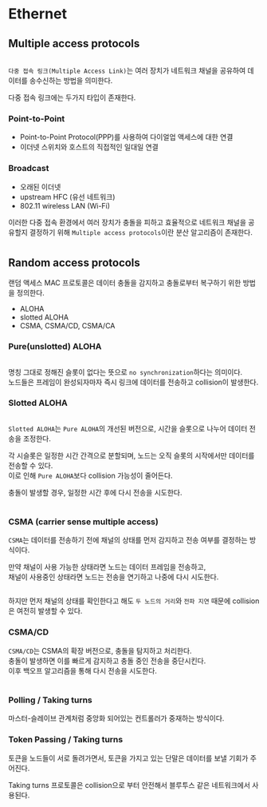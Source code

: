 # Ethernet

## Multiple access protocols

<img sre="img/datalink04.png">  

`다중 접속 링크(Multiple Access Link)`는 여러 장치가 네트워크 채널을 공유하여 데이터를 송수신하는 방법을 의미한다.  

다중 접속 링크에는 두가지 타입이 존재한다.  

### Point-to-Point

- Point-to-Point Protocol(PPP)를 사용하여 다이얼업 액세스에 대한 연결
- 이더넷 스위치와 호스트의 직접적인 일대일 연결

### Broadcast

- 오래된 이더넷
- upstream HFC (유선 네트워크)
- 802.11 wireless LAN (Wi-Fi)

이러한 다중 접속 환경에서 여러 장치가 충돌을 피하고 효율적으로 네트워크 채널을 공유할지 결정하기 위해 
`Multiple access protocols`이란 분산 알고리즘이 존재한다.

#

## Random access protocols

랜덤 액세스 MAC 프로토콜은 데이터 충돌을 감지하고 충돌로부터 복구하기 위한 방법을 정의한다.  

- ALOHA
- slotted ALOHA
- CSMA, CSMA/CD, CSMA/CA

### Pure(unslotted) ALOHA

<img sre="img/datalink05.png">  

명칭 그대로 정해진 슬롯이 없다는 뜻으로 `no synchronization`하다는 의미이다.  
노드들은 프레임이 완성되자마자 즉시 링크에 데이터를 전송하고 collision이 발생한다.  

### Slotted ALOHA

<img sre="img/datalink06.png"> 

`Slotted ALOHA`는 `Pure ALOHA`의 개선된 버전으로, 시간을 슬롯으로 나누어 데이터 전송을 조정한다.  
  
각 시슬롯은 일정한 시간 간격으로 분할되며, 노드는 오직 슬롯의 시작에서만 데이터를 전송할 수 있다.  
이로 인해 `Pure ALOHA`보다 collision 가능성이 줄어든다.  
  
충돌이 발생할 경우, 일정한 시간 후에 다시 전송을 시도한다.

#

### CSMA (carrier sense multiple access)

`CSMA`는 데이터를 전송하기 전에 채널의 상태를 먼저 감지하고 전송 여부를 결정하는 방식이다.  

만약 채널이 사용 가능한 상태라면 노드는 데이터 프레임을 전송하고,  
채널이 사용중인 상태라면 노드는 전송을 연기하고 나중에 다시 시도한다.  

<img sre="img/datalink07.png">   
  
하지만 먼저 채널의 상태를 확인한다고 해도 
`두 노드의 거리`와 `전파 지연` 때문에 collision은 여전히 발생할 수 있다.

### CSMA/CD

`CSMA/CD`는 CSMA의 확장 버전으로, 충돌을 탐지하고 처리한다.  
충돌이 발생하면 이를 빠르게 감지하고 충돌 중인 전송을 중단시킨다.  
이후 백오프 알고리즘을 통해 다시 전송을 시도한다.

#

### Polling / Taking turns

마스터-슬레이브 관계처럼 중앙화 되어있는 컨트롤러가 중재하는 방식이다.  

### Token Passing / Taking turns

토큰을 노드들이 서로 돌려가면서, 토큰을 가지고 있는 단말은 데이터를 보낼 기회가 주어진다.  

Taking turns 프로토콜은 collision으로 부터 안전해서 블루투스 같은 네트워크에서 사용된다.
